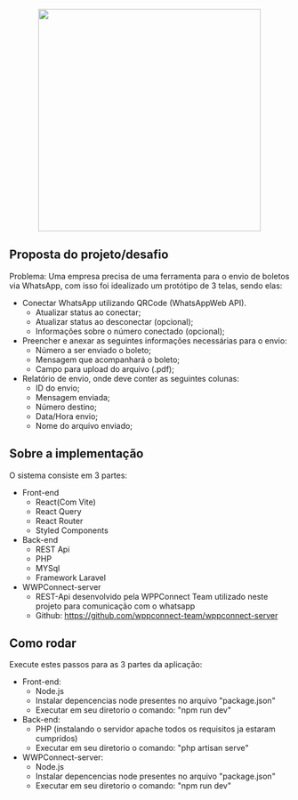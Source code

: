 <p align="center"><a href="https://www.aquicob.com.br/" target="_blank"><img src="https://www.aquicob.com.br/assets/img/logo/logo1.png" width="400"></a></p>

## Proposta do projeto/desafio

Problema:  Uma empresa precisa de uma ferramenta para o envio de boletos via WhatsApp, com isso foi idealizado um protótipo de 3 telas, sendo elas: 
 
- Conectar WhatsApp utilizando QRCode (WhatsAppWeb API).
  - Atualizar status ao conectar;
  - Atualizar status ao desconectar (opcional);
  - Informações sobre o número conectado (opcional);
- Preencher e anexar as seguintes informações necessárias para o envio:
  - Número a ser enviado o boleto;
  - Mensagem que acompanhará o boleto;
  - Campo para upload do arquivo (.pdf);
- Relatório de envio, onde deve conter as seguintes colunas:
  - ID do envio;
  - Mensagem enviada;
  - Número destino;
  - Data/Hora envio;
  - Nome do arquivo enviado;

## Sobre a implementação

O sistema consiste em 3 partes: 

- Front-end
  - React(Com Vite)
  - React Query
  - React Router
  - Styled Components
- Back-end
  - REST Api
  - PHP
  - MYSql
  - Framework Laravel
- WWPConnect-server
  - REST-Api desenvolvido pela WPPConnect Team utilizado neste projeto para comunicação com o whatsapp
  - Github: https://github.com/wppconnect-team/wppconnect-server

## Como rodar

Execute estes passos para as 3 partes da aplicação:

- Front-end: 
  - Node.js
  - Instalar depencencias node presentes no arquivo "package.json"
  - Executar em seu diretorio o comando: "npm run dev"
- Back-end:
  - PHP (instalando o servidor apache todos os requisitos ja estaram cumpridos)
  - Executar em seu diretorio o comando: "php artisan serve"
- WWPConnect-server:
  - Node.js
  - Instalar depencencias node presentes no arquivo "package.json"
  - Executar em seu diretorio o comando: "npm run dev"
